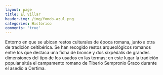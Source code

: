 ```yaml
---
layout: page
title: El Villar
header-img: /img/fondo-azul.png
categories: Histórico
comments: 'true'
---
```



Entorno en que se ubican restos culturales de época romana, junto a otra de tradición celtibérica. Se han recogido restos arqueológicos romanos entre los que destaca una ficha de bronce y dos sixpédalis de grandes dimensiones del tipo de los usados en las termas; en este lugar la tradición popular sitúa el campamento romano de Tiberio Sempronio Graco durante el asedio a Certima.

<div class="photo-gallery">
<ul>
</ul>
</div>
